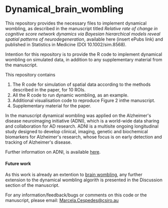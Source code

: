 # Dynamical_brain_wombling

This repository provides the necessary files to implement dynamical wombling, as described in the manuscript titled *Relative rate of change in cognitive score network dynamics via Bayesian hierarchical models reveal spatial patterns of neurodegeneration*, available here (insert ePubs link) and published in Statistics in Medicine (DOI 10.1002/sim.8568).

Intention for this repository is to provide the R code to implement dynamical wombling on simulated data, in addition to any supplementary material from the manuscript.

This repository contains
1. The R code for simulation of spatial data according to the methods described in the paper, for 10 ROIs.
2. All the R code to run dynamic wombling, as an example.
3. Additional visualisation code to reproduce Figure 2 inthe manuscript.
4. Supplementary material for the paper.

In the manuscript dynamical wombling was applied on the Alzheimer's disease neuroimaging initiative (ADNI), which is a world-wide data sharing and collaboration for AD research. ADNI is a multisite ongoing longitudinal study designed to develop clinical, imaging, genetic and biochemical biomarkers for Alzheimer's research, whose focus is on early detection and tracking of Alzheimer's disease.

Further information on ADNI, is available [here](http://adni.loni.usc.edu/).

#### Future work
As this work is already an extention to [brain wombling](https://github.com/MarcelaCespedes/Brain_wombling), any further extension to the dynamical wombling algorith is presented in the Discussion section of the manuscript. 

For any information/feedback/bugs or comments on this code or the manuscript, please email: Marcela.Cespedes@csiro.au

